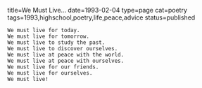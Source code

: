 title=We Must Live...
date=1993-02-04
type=page
cat=poetry
tags=1993,highschool,poetry,life,peace,advice
status=published
~~~~~~
We must live for today.
We must live for tomorrow.
We must live to study the past.
We must live to discover ourselves.
We must live at peace with the world.
We must live at peace with ourselves.
We must live for our friends.
We must live for ourselves.
We must live!
